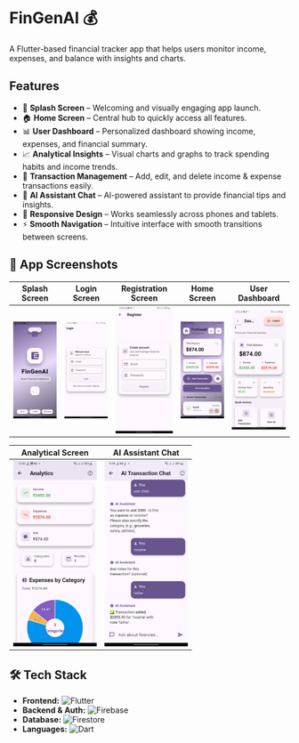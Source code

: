 # FinGenAI 💰
A Flutter-based financial tracker app that helps users monitor income, expenses, and balance with insights and charts.


## Features

- 🌟 **Splash Screen** – Welcoming and visually engaging app launch.  
- 🏠 **Home Screen** – Central hub to quickly access all features.  
- 📊 **User Dashboard** – Personalized dashboard showing income, expenses, and financial summary.  
- 📈 **Analytical Insights** – Visual charts and graphs to track spending habits and income trends.  
- 💸 **Transaction Management** – Add, edit, and delete income & expense transactions easily.  
- 🤖 **AI Assistant Chat** – AI-powered assistant to provide financial tips and insights.  
- 📱 **Responsive Design** – Works seamlessly across phones and tablets.  
- ⚡ **Smooth Navigation** – Intuitive interface with smooth transitions between screens.  


## 📱 App Screenshots

| Splash Screen | Login Screen | Registration Screen | Home Screen | User Dashboard |
|---------------|-------------|----------------------|-------------|----------------|
| <img src="assets/screenshots/SplashScreen.jpeg" width="150"/> | <img src="assets/screenshots/LoginScreen.jpeg" width="150"/> | <img src="assets/screenshots/RegistrationScreen.jpeg" width="150"/> | <img src="assets/screenshots/HomeScreen.jpeg" width="150"/> | <img src="assets/screenshots/UserDashboardScreen.jpeg" width="150"/> |

| Analytical Screen | AI Assistant Chat |
|-------------------|-------------------|
| <img src="assets/screenshots/AnalyticalScreen.jpeg" width="150"/> | <img src="assets/screenshots/AIAssistantChatScreen .jpeg" width="150"/> |


## 🛠 Tech Stack

- **Frontend:** ![Flutter](https://img.shields.io/badge/Flutter-02569B?style=flat&logo=flutter&logoColor=white)  
- **Backend & Auth:** ![Firebase](https://img.shields.io/badge/Firebase%20Auth-FFCA28?style=flat&logo=firebase&logoColor=black)  
- **Database:** ![Firestore](https://img.shields.io/badge/Firestore-FFCA28?style=flat&logo=firebase&logoColor=black)  
- **Languages:** ![Dart](https://img.shields.io/badge/Dart-0175C2?style=flat&logo=dart&logoColor=white)  





